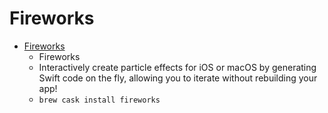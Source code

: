 # Fireworks
- [Fireworks](https://www.fireworksapp.xyz/)
  -  Fireworks
  - Interactively create particle effects for iOS or macOS by generating Swift code on the fly, allowing you to iterate without rebuilding your app!
  - `brew cask install fireworks`
